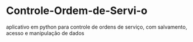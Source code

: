 # Controle-Ordem-de-Servi-o
aplicativo em python para controle de ordens de serviço, com salvamento, acesso e manipulação de dados
